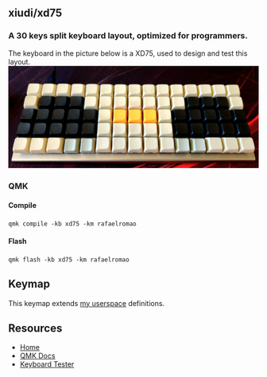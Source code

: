 ## xiudi/xd75
### A 30 keys split keyboard layout, optimized for programmers.

The keyboard in the picture below is a XD75, used to design and test this layout.
![img](../../../../../../../img/xd75.png)

### QMK

#### Compile

`qmk compile -kb xd75 -km rafaelromao`

#### Flash

`qmk flash -kb xd75 -km rafaelromao`

## Keymap

This keymap extends [my userspace](../../../../../users/rafaelromao/readme.md) definitions.

## Resources

- [Home](https://github.com/rafaelromao/keyboards)
- [QMK Docs](https://docs.qmk.fm)
- [Keyboard Tester](https://config.qmk.fm/#/test)
